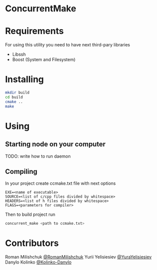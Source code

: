 # ConcurrentMake

# Requirements

For using this utility you need to have next third-pary libraries
- Libssh
- Boost (System and Filesystem)

# Installing
```sh
mkdir build
cd build
cmake ..
make
```
# Using 
 ## Starting node on your computer
 TODO: write how to run daemon
 ## Compiling
 In your project create ccmake.txt file with next options
 ```
 EXE=<name of executable>
 SOURCE=<list of c/cpp files divided by whitespace>
 HEADERS=<list of h files divided by whitespace>
 FLAGS=<parameters for compiler>
```

Then to build project run 
```sh
concurrent_make <path to ccmake.txt>
```

# Contributors
Roman Milishchuk [@RomanMilishchuk](https://github.com/RomanMilishchuk)
Yurii Yelisiesiev [@YuraYelisiesiev](https://github.com/YuraYelisieiev)
Danylo Kolinko [@Kolinko-Danylo](https://github.com/Kolinko-Danylo)
